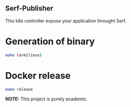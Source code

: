 ## Serf-Publisher

This k8s controller expose your application throught Serf.

# Generation of binary

```sh
make (arm|linux)
```

# Docker release
```sh
make release
```


**NOTE:**
This project is purely academic.
